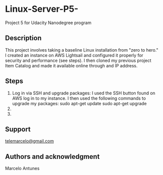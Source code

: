 # Linux-Server-P5-
Project 5 for Udacity Nanodegree program

## Description
This project involves taking a baseline Linux installation from "zero to hero."  I created an instance on AWS Lightsail and configured it properly for security and performance (see steps).  I then cloned my previous project Item Catalog and made it available online through and IP address.

## Steps
1. Log in via SSH and upgrade packages:
  I used the SSH button found on AWS log in to my instance.  I then used the following commands to upgrade my packages:
    sudo apt-get update
    sudo apt-get upgrade
2.
3.

## Support
telemarcelo@gmail.com

## Authors and acknowledgment
Marcelo Antunes

